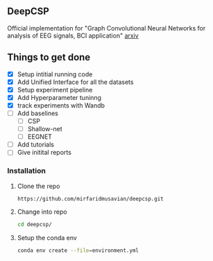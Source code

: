 ## DeepCSP
Official implementation for "Graph Convolutional Neural Networks for analysis of EEG signals, BCI application" [arxiv](https://arxiv.org/abs/2006.14540)


## Things to get done

- [x] Setup intitial running code
- [x] Add Unified Interface for all the datasets
- [x] Setup experiment pipeline
- [x] Add Hyperparameter tuninng
- [x] track experiments with Wandb
- [ ] Add baselines
    - [ ] CSP
    - [ ] Shallow-net
    - [ ] EEGNET
- [ ] Add tutorials
- [ ] Give initital reports

### Installation

1. Clone the repo
   ```sh
   https://github.com/mirfaridmusavian/deepcsp.git
   ```
2. Change into repo
   ```sh
   cd deepcsp/
   ```
3. Setup the conda env
   ```sh
   conda env create --file=environment.yml
   ```
